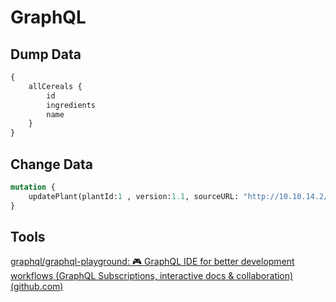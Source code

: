 # GraphQL
## Dump Data
```graphql
{
	allCereals {
		id
		ingredients
		name
	}
}
```

## Change Data
```graphql
mutation {
	updatePlant(plantId:1 , version:1.1, sourceURL: "http://10.10.14.2/")
}

```

## Tools
[graphql/graphql-playground: 🎮 GraphQL IDE for better development workflows (GraphQL Subscriptions, interactive docs & collaboration) (github.com)](https://github.com/graphql/graphql-playground)